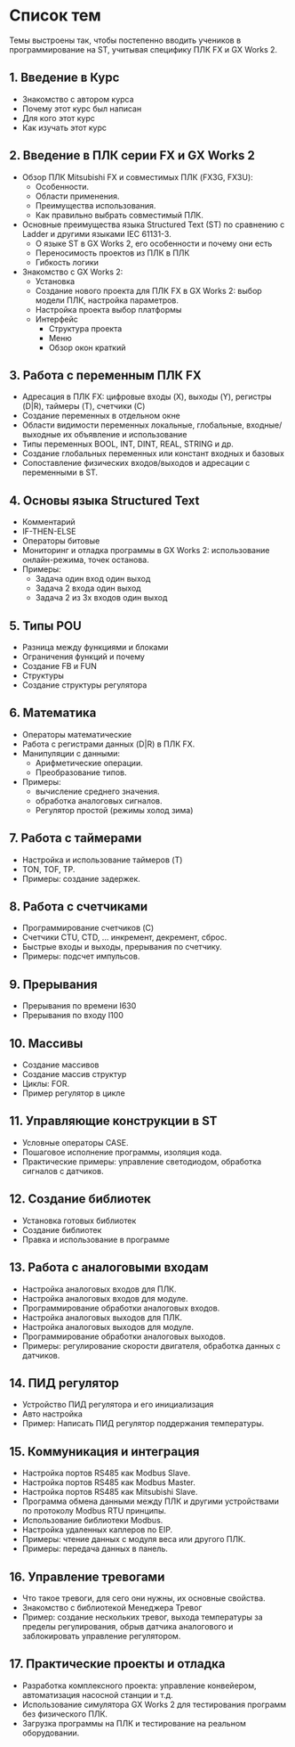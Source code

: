 # Список тем

Темы выстроены так, чтобы постепенно вводить учеников в программирование на ST, учитывая специфику ПЛК FX и GX Works 2.

## 1. **Введение в Курс**

- Знакомство с автором курса
- Почему этот курс был написан
- Для кого этот курс
- Как изучать этот курс

## 2. **Введение в ПЛК серии FX и GX Works 2**

- Обзор ПЛК Mitsubishi FX и совместимых ПЛК (FX3G, FX3U):
    - Особенности.
    - Области применения.
    - Преимущества использования.
    - Как правильно выбрать совместимый ПЛК.
- Основные преимущества языка Structured Text (ST) по сравнению с Ladder и другими языками IEC 61131-3.
    - О языке ST в GX Works 2, его особенности и почему они есть
    - Переносимость проектов из ПЛК в ПЛК
    - Гибкость логики
- Знакомство с GX Works 2:
    - Установка
    - Создание нового проекта для ПЛК FX в GX Works 2: выбор модели ПЛК, настройка параметров.
    - Настройка проекта выбор платформы
    - Интерфейс
        - Структура проекта
        - Меню
        - Обзор окон краткий

## 3. **Работа с переменным ПЛК FX**

- Адресация в ПЛК FX: цифровые входы (X), выходы (Y), регистры (D|R), таймеры (T), счетчики (C)
- Создание переменных в отдельном окне
- Области видимости переменных локальные, глобальные, входные/выходные их объявление и использование
- Типы переменных BOOL, INT, DINT, REAL, STRING и др.
- Создание глобальных переменных или констант входных и базовых
- Сопоставление физических входов/выходов и адресации с переменными в ST.

## 4. **Основы языка Structured Text**

- Комментарий
- IF-THEN-ELSE
- Операторы битовые
- Мониторинг и отладка программы в GX Works 2: использование онлайн-режима, точек останова.
- Примеры:
    - Задача один вход один выход
    - Задача 2 входа один выход
    - Задача 2 из 3х входов один выход

## 5. **Типы POU**

- Разница между функциями и блоками
- Ограничения функций и почему
- Создание FB и FUN
- Структуры
- Создание структуры регулятора

## 6. **Математика**

- Операторы математические
- Работа с регистрами данных (D|R) в ПЛК FX.
- Манипуляции с данными:
    - Арифметические операции.
    - Преобразование типов.
- Примеры:
    - вычисление среднего значения.
    - обработка аналоговых сигналов.
    - Регулятор простой (режимы холод зима)

## 7. **Работа с таймерами**

- Настройка и использование таймеров (T)
- TON, TOF, TP.
- Примеры: создание задержек.

## 8. **Работа с счетчиками**

- Программирование счетчиков (C)
- Счетчики CTU, CTD, ... инкремент, декремент, сброс.
- Быстрые входы и выходы, прерывания по счетчику.
- Примеры: подсчет импульсов.

## 9. **Прерывания**

- Прерывания по времени I630
- Прерывания по входу I100

## 10. **Массивы**

- Создание массивов
- Создание массив структур
- Циклы: FOR.
- Пример регулятор в цикле

## 11. **Управляющие конструкции в ST**

- Условные операторы CASE.
- Пошаговое исполнение программы, изоляция кода.
- Практические примеры: управление светодиодом, обработка сигналов с датчиков.

## 12. **Создание библиотек**

- Установка готовых библиотек
- Создание библиотек
- Правка и использование в программе

## 13. **Работа с аналоговыми входам**

- Настройка аналоговых входов для ПЛК.
- Настройка аналоговых входов для модуле.
- Программирование обработки аналоговых входов.
- Настройка аналоговых выходов для ПЛК.
- Настройка аналоговых выходов для модуле.
- Программирование обработки аналоговых выходов.
- Примеры: регулирование скорости двигателя, обработка данных с датчиков.

## 14. **ПИД регулятор**

- Устройство ПИД регулятора и его инициализация
- Авто настройка
- Пример: Написать ПИД регулятор поддержания температуры.

## 15. **Коммуникация и интеграция**

- Настройка портов RS485 как Modbus Slave.
- Настройка портов RS485 как Modbus Master.
- Настройка портов RS485 как Mitsubishi Slave.
- Программа обмена данными между ПЛК и другими устройствами по протоколу Modbus RTU принципы.
- Использование библиотеки Modbus.
- Настройка удаленных каплеров по EIP.
- Примеры: чтение данных с модуля веса или другого ПЛК.
- Примеры: передача данных в панель.

## 16. **Управление тревогами**

- Что такое тревоги, для сего они нужны, их основные свойства.
- Знакомство с библиотекой Менеджера Тревог
- Пример: создание нескольких тревог, выхода температуры за пределы регулирования, обрыв датчика аналогового и заблокировать управление регулятором.

## 17. **Практические проекты и отладка**

- Разработка комплексного проекта: управление конвейером, автоматизация насосной станции и т.д.
- Использование симулятора GX Works 2 для тестирования программ без физического ПЛК.
- Загрузка программы на ПЛК и тестирование на реальном оборудовании.